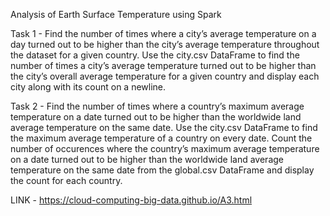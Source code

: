 Analysis of Earth Surface Temperature using Spark

Task 1 - Find the number of times where a city’s average temperature on a day turned out to be higher than the city’s average temperature throughout the dataset for a given country.
Use the city.csv DataFrame to find the number of times a city’s average temperature turned out to be higher than the city’s overall average temperature for a given country and display each city along with its count on a newline.

Task 2 - Find the number of times where a country’s maximum average temperature on a date turned out to be higher than the worldwide land average temperature on the same date.
Use the city.csv DataFrame to find the maximum average temperature of a country on every date. Count the number of occurences where the country’s maximum average temperature on a date turned out to be higher than the worldwide land average temperature on the same date from the global.csv DataFrame and display the count for each country.

LINK - https://cloud-computing-big-data.github.io/A3.html
